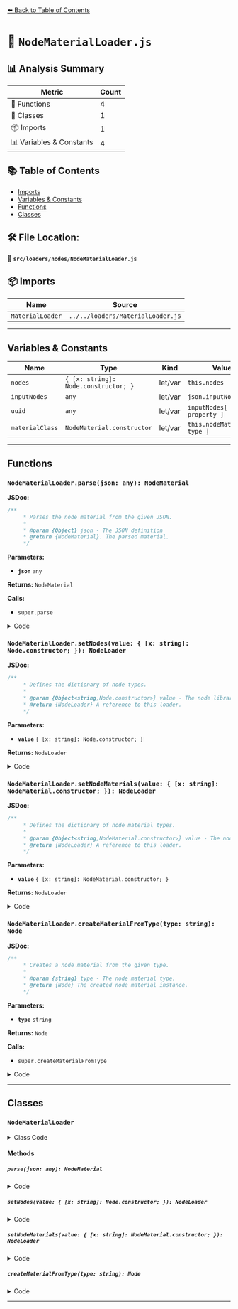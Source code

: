 [⬅️ Back to Table of Contents](../../../index.md)

# 📄 `NodeMaterialLoader.js`

## 📊 Analysis Summary

| Metric | Count |
|--------|-------|
| 🔧 Functions | 4 |
| 🧱 Classes | 1 |
| 📦 Imports | 1 |
| 📊 Variables & Constants | 4 |

## 📚 Table of Contents

- [Imports](#imports)
- [Variables & Constants](#variables-constants)
- [Functions](#functions)
- [Classes](#classes)

## 🛠️ File Location:
📂 **`src/loaders/nodes/NodeMaterialLoader.js`**

## 📦 Imports

| Name | Source |
|------|--------|
| `MaterialLoader` | `../../loaders/MaterialLoader.js` |


---

## Variables & Constants

| Name | Type | Kind | Value | Exported |
|------|------|------|-------|----------|
| `nodes` | `{ [x: string]: Node.constructor; }` | let/var | `this.nodes` | ✗ |
| `inputNodes` | `any` | let/var | `json.inputNodes` | ✗ |
| `uuid` | `any` | let/var | `inputNodes[ property ]` | ✗ |
| `materialClass` | `NodeMaterial.constructor` | let/var | `this.nodeMaterials[ type ]` | ✗ |


---

## Functions

### `NodeMaterialLoader.parse(json: any): NodeMaterial`

**JSDoc:**
```typescript
/**
	 * Parses the node material from the given JSON.
	 *
	 * @param {Object} json - The JSON definition
	 * @return {NodeMaterial}. The parsed material.
	 */
```

**Parameters:**

- **`json`** `any`

**Returns:** `NodeMaterial`

**Calls:**

- `super.parse`

<details><summary>Code</summary>

```typescript
parse( json ) {

		const material = super.parse( json );

		const nodes = this.nodes;
		const inputNodes = json.inputNodes;

		for ( const property in inputNodes ) {

			const uuid = inputNodes[ property ];

			material[ property ] = nodes[ uuid ];

		}

		return material;

	}
```
</details>

### `NodeMaterialLoader.setNodes(value: { [x: string]: Node.constructor; }): NodeLoader`

**JSDoc:**
```typescript
/**
	 * Defines the dictionary of node types.
	 *
	 * @param {Object<string,Node.constructor>} value - The node library defined as `<classname,class>`.
	 * @return {NodeLoader} A reference to this loader.
	 */
```

**Parameters:**

- **`value`** `{ [x: string]: Node.constructor; }`

**Returns:** `NodeLoader`

<details><summary>Code</summary>

```typescript
setNodes( value ) {

		this.nodes = value;
		return this;

	}
```
</details>

### `NodeMaterialLoader.setNodeMaterials(value: { [x: string]: NodeMaterial.constructor; }): NodeLoader`

**JSDoc:**
```typescript
/**
	 * Defines the dictionary of node material types.
	 *
	 * @param {Object<string,NodeMaterial.constructor>} value - The node material library defined as `<classname,class>`.
	 * @return {NodeLoader} A reference to this loader.
	 */
```

**Parameters:**

- **`value`** `{ [x: string]: NodeMaterial.constructor; }`

**Returns:** `NodeLoader`

<details><summary>Code</summary>

```typescript
setNodeMaterials( value ) {

		this.nodeMaterials = value;
		return this;

	}
```
</details>

### `NodeMaterialLoader.createMaterialFromType(type: string): Node`

**JSDoc:**
```typescript
/**
	 * Creates a node material from the given type.
	 *
	 * @param {string} type - The node material type.
	 * @return {Node} The created node material instance.
	 */
```

**Parameters:**

- **`type`** `string`

**Returns:** `Node`

**Calls:**

- `super.createMaterialFromType`

<details><summary>Code</summary>

```typescript
createMaterialFromType( type ) {

		const materialClass = this.nodeMaterials[ type ];

		if ( materialClass !== undefined ) {

			return new materialClass();

		}

		return super.createMaterialFromType( type );

	}
```
</details>


---

## Classes

### `NodeMaterialLoader`

<details><summary>Class Code</summary>

```ts
class NodeMaterialLoader extends MaterialLoader {

	/**
	 * Constructs a new node material loader.
	 *
	 * @param {LoadingManager} [manager] - A reference to a loading manager.
	 */
	constructor( manager ) {

		super( manager );

		/**
		 * Represents a dictionary of node types.
		 *
		 * @type {Object<string,Node.constructor>}
		 */
		this.nodes = {};

		/**
		 * Represents a dictionary of node material types.
		 *
		 * @type {Object<string,NodeMaterial.constructor>}
		 */
		this.nodeMaterials = {};

	}

	/**
	 * Parses the node material from the given JSON.
	 *
	 * @param {Object} json - The JSON definition
	 * @return {NodeMaterial}. The parsed material.
	 */
	parse( json ) {

		const material = super.parse( json );

		const nodes = this.nodes;
		const inputNodes = json.inputNodes;

		for ( const property in inputNodes ) {

			const uuid = inputNodes[ property ];

			material[ property ] = nodes[ uuid ];

		}

		return material;

	}

	/**
	 * Defines the dictionary of node types.
	 *
	 * @param {Object<string,Node.constructor>} value - The node library defined as `<classname,class>`.
	 * @return {NodeLoader} A reference to this loader.
	 */
	setNodes( value ) {

		this.nodes = value;
		return this;

	}

	/**
	 * Defines the dictionary of node material types.
	 *
	 * @param {Object<string,NodeMaterial.constructor>} value - The node material library defined as `<classname,class>`.
	 * @return {NodeLoader} A reference to this loader.
	 */
	setNodeMaterials( value ) {

		this.nodeMaterials = value;
		return this;

	}

	/**
	 * Creates a node material from the given type.
	 *
	 * @param {string} type - The node material type.
	 * @return {Node} The created node material instance.
	 */
	createMaterialFromType( type ) {

		const materialClass = this.nodeMaterials[ type ];

		if ( materialClass !== undefined ) {

			return new materialClass();

		}

		return super.createMaterialFromType( type );

	}

}
```
</details>

#### Methods

##### `parse(json: any): NodeMaterial`

<details><summary>Code</summary>

```ts
parse( json ) {

		const material = super.parse( json );

		const nodes = this.nodes;
		const inputNodes = json.inputNodes;

		for ( const property in inputNodes ) {

			const uuid = inputNodes[ property ];

			material[ property ] = nodes[ uuid ];

		}

		return material;

	}
```
</details>

##### `setNodes(value: { [x: string]: Node.constructor; }): NodeLoader`

<details><summary>Code</summary>

```ts
setNodes( value ) {

		this.nodes = value;
		return this;

	}
```
</details>

##### `setNodeMaterials(value: { [x: string]: NodeMaterial.constructor; }): NodeLoader`

<details><summary>Code</summary>

```ts
setNodeMaterials( value ) {

		this.nodeMaterials = value;
		return this;

	}
```
</details>

##### `createMaterialFromType(type: string): Node`

<details><summary>Code</summary>

```ts
createMaterialFromType( type ) {

		const materialClass = this.nodeMaterials[ type ];

		if ( materialClass !== undefined ) {

			return new materialClass();

		}

		return super.createMaterialFromType( type );

	}
```
</details>


---